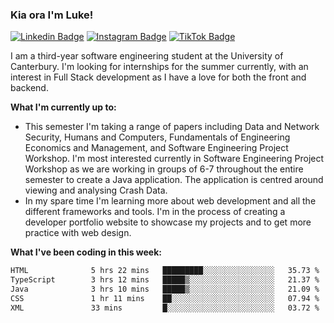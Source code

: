 ### Kia ora I'm Luke!

[![Linkedin Badge](https://img.shields.io/badge/-LinkedIn-0e76a8?style=flat-square&logo=Linkedin&logoColor=white)](https://www.linkedin.com/in/luke-stynes/)
[![Instagram Badge](https://img.shields.io/badge/-Instagram-e4405f?style=flat-square&logo=Instagram&logoColor=white)](https://www.instagram.com/luke.stynes/)
[![TikTok Badge](https://img.shields.io/badge/TikTok-Follow-blue)](https://www.tiktok.com/@luke_stynes)

I am a third-year software engineering student at the University of Canterbury. I'm looking for internships for the summer currently, with an interest in Full Stack development as I have a love for both the front and backend.

**What I'm currently up to:**
- This semester I'm taking a range of papers including Data and Network Security, Humans and Computers, Fundamentals of Engineering Economics and Management, and Software Engineering Project Workshop. I'm most interested currently in Software Engineering Project Workshop as we are working in groups of 6-7 throughout the entire semester to create a Java application. The application is centred around viewing and analysing Crash Data.
- In my spare time I'm learning more about web development and all the different frameworks and tools. I'm in the process of creating a developer portfolio website to showcase my projects and to get more practice with web design.


**What I've been coding in this week:**
<!--START_SECTION:waka-->

```txt
HTML              5 hrs 22 mins   █████████░░░░░░░░░░░░░░░░   35.73 %
TypeScript        3 hrs 12 mins   █████▒░░░░░░░░░░░░░░░░░░░   21.37 %
Java              3 hrs 10 mins   █████▒░░░░░░░░░░░░░░░░░░░   21.09 %
CSS               1 hr 11 mins    ██░░░░░░░░░░░░░░░░░░░░░░░   07.94 %
XML               33 mins         █░░░░░░░░░░░░░░░░░░░░░░░░   03.72 %
```

<!--END_SECTION:waka-->
